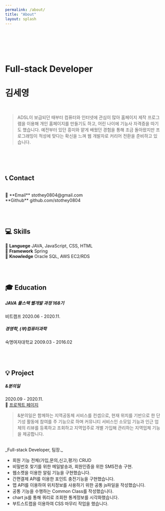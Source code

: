 ```yaml
---
permalink: /about/
title: "About"
layout: splash
---
```


<br><br><br><br>

# Full-stack Developer
# 김세영

<br>

> ADSL이 보급되던 때부터 컴퓨터와 인터넷에 관심이 많아 홈페이지 제작 프로그램을 이용해 개인 홈페이지를 만들기도 하고, 어린 나이에 기능사 자격증을 따기도 했습니다. 예전부터 있던 흥미와 얕게 배웠던 경험을 통해 조금 돌아왔지만 프로그래밍이 적성에 맞다는 확신을 느껴 웹 개발자로 커리어 전환을 준비하고 있습니다.

<br><br><br>

## 📞 Contact

<br>
📧 **Email**   stothey0804@gmail.com<br>
<i class="fab fa-github"></i> **Github**  github.com/stothey0804<br>

<br><br>

## 💻 Skills

📖 **Languege**    JAVA, JavaScript, CSS, HTML<br>
🔨 **Framework**   Spring<br>
🧠 **Knowledge**   Oracle SQL, AWS EC2/RDS<br>

<br><br>

## 🎓 Education

##### JAVA 풀스택 웹개발 과정 168기
비트캠프
2020.06 - 2020.11.

##### 경영학, (부)컴퓨터과학
숙명여자대학교 
2009.03 - 2016.02

<br><br>

## 💡 Project

##### &분의일
2020.09 - 2020.11.<br>
🔗 <a href="http://stothey0804.github.io/project">프로젝트 페이지</a>
<br>
> &분의일은 함께하는 지역공동체 서비스를 컨셉으로, 현재 위치를 기반으로 한 단기성 활동에 참여를 주 기능으로 하며 커뮤니티 서비스인 소모임 기능과 인근 업체의 리뷰를 등록하고 조회하고 지역업주로 개별 가입해 관리하는 지역업체 기능을 제공합니다.
<br>
_Full-stack Developer, 팀장._

- 회원 기능 전체(가입,문의,신고,평가) CRUD
- 비밀번호 찾기를 위한 메일발송과, 회원인증을 위한 SMS전송 구현.
- 웹소켓을 이용한 알림 기능을 구현했습니다.
- 간편결제 API를 이용한 포인트 충전기능을 구현했습니다.
- 맵 API를 이용하여 위치정보를 사용하기 위한 공통 js파일을 작성했습니다.
- 공통 기능을 수행하는 Common Class를 작성했습니다.
- chart js를 통해 쿼리로 조회한 통계정보를 시각화했습니다.
- 부트스트랩을 이용하여 CSS 마무리 작업을 했습니다.
